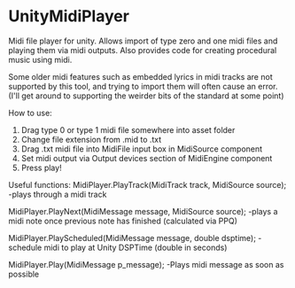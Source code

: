 # UnityMidiPlayer
Midi file player for unity. Allows import of type zero and one midi files and playing them via midi outputs. Also provides code for creating procedural music using midi.

Some older midi features such as embedded lyrics in midi tracks are not supported by this tool, and trying to import them will often cause an error. (I'll get around to supporting the weirder bits of the standard at some point)

How to use:
1) Drag type 0 or type 1 midi file somewhere into asset folder
2) Change file extension from .mid to .txt
3) Drag .txt midi file into MidiFile input box in MidiSource component
4) Set midi output via Output devices section of MidiEngine component
5) Press play!

Useful functions:
MidiPlayer.PlayTrack(MidiTrack track, MidiSource source); -plays through a midi track


MidiPlayer.PlayNext(MidiMessage message, MidiSource source); -plays a midi note once previous note has finished (calculated via PPQ)


MidiPlayer.PlayScheduled(MidiMessage message, double dsptime); -schedule midi to play at Unity DSPTime (double in seconds)


MidiPlayer.Play(MidiMessage p_message); -Plays midi message as soon as possible
